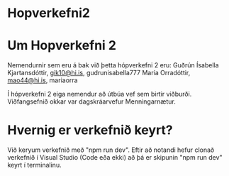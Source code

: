 # Hopverkefni2
# Um Hopverkefni 2
Nemendurnir sem eru á bak við þetta hópverkefni 2 eru:
Guðrún Ísabella Kjartansdóttir, gik10@hi.is, gudrunisabella777 
María Orradóttir, mao44@hi.is, mariaorra

Í hópverkefni 2 eiga nemendur að útbúa vef sem birtir viðburði. Viðfangsefnið okkar var dagskráarvefur Menningarnætur. 

# Hvernig er verkefnið keyrt?
Við keryum verkefnið með "npm run dev". Eftir að notandi hefur clonað verkefnið í Visual Studio (Code eða ekki) að þá er skipunin "npm run dev" keyrt í terminalinu. 

